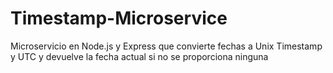 # Timestamp-Microservice
Microservicio en Node.js y Express que convierte fechas a Unix Timestamp y UTC y devuelve la fecha actual si no se proporciona ninguna